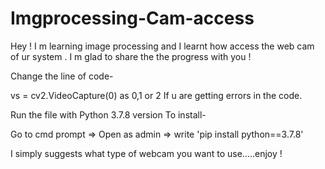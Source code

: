 # Imgprocessing-Cam-access
Hey ! I m learning image processing and I learnt how access the web cam of ur system . I m glad to share the the progress with you ! 

Change the line of code-


vs = cv2.VideoCapture(0)
as 0,1 or 2 
If u are getting errors in the code.

Run the file with Python 3.7.8 version 
To install-

Go to cmd prompt => Open as admin => write 'pip install python==3.7.8' 

I simply suggests what type of webcam you want to use.....enjoy ! 
